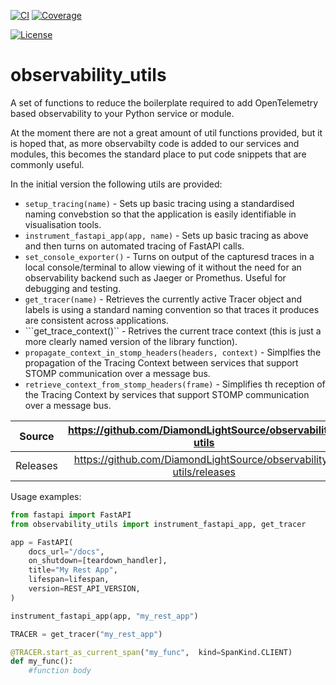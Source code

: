 [![CI](https://github.com/DiamondLightSource/observability-utils/actions/workflows/ci.yml/badge.svg)](https://github.com/DiamondLightSource/observability-utils/actions/workflows/ci.yml)
[![Coverage](https://codecov.io/gh/DiamondLightSource/observability-utils/branch/main/graph/badge.svg)](https://codecov.io/gh/DiamondLightSource/observability-utils)

[![License](https://img.shields.io/badge/License-Apache%202.0-blue.svg)](https://opensource.org/licenses/Apache-2.0)

# observability_utils

A set of functions to reduce the boilerplate required to add OpenTelemetry based observability to your Python service or module.

At the moment there are not a great amount of util functions provided, but it is hoped that, as more observabilty code is added to our services and modules, this becomes the standard place to put code snippets that are commonly useful. 

In the initial version the following utils are provided:
* ```setup_tracing(name)``` - Sets up basic tracing using  a standardised naming convebstion so that the application is easily identifiable in visualisation tools.
* ```instrument_fastapi_app(app, name)``` - Sets up basic tracing as above and then turns on automated tracing of FastAPI calls.
* ```set_console_exporter()``` - Turns on output of the capturesd traces in a local console/terminal to allow viewing of it without the need for an observability backend such as Jaeger or Promethus. Useful for debugging and testing.
* ```get_tracer(name)``` - Retrieves the currently active Tracer object and labels is using a standard naming convention so that traces it produces are consistent across applications.
* ```get_trace_context()`` - Retrives the current trace context (this is just a more clearly named version of the library function).
* ```propagate_context_in_stomp_headers(headers, context)``` - Simplfies the propagation of the Tracing Context between services that support STOMP communication over a message bus.
* ```retrieve_context_from_stomp_headers(frame)``` - Simplifies th reception of the Tracing Context by services that support STOMP communication over a message bus.

Source          | <https://github.com/DiamondLightSource/observability-utils>
:---:           | :---:
Releases        | <https://github.com/DiamondLightSource/observability-utils/releases>

Usage examples:

```python
from fastapi import FastAPI
from observability_utils import instrument_fastapi_app, get_tracer

app = FastAPI(
    docs_url="/docs",
    on_shutdown=[teardown_handler],
    title="My Rest App",
    lifespan=lifespan,
    version=REST_API_VERSION,
)

instrument_fastapi_app(app, "my_rest_app")

TRACER = get_tracer("my_rest_app")

@TRACER.start_as_current_span("my_func",  kind=SpanKind.CLIENT)
def my_func():
    #function body
```


